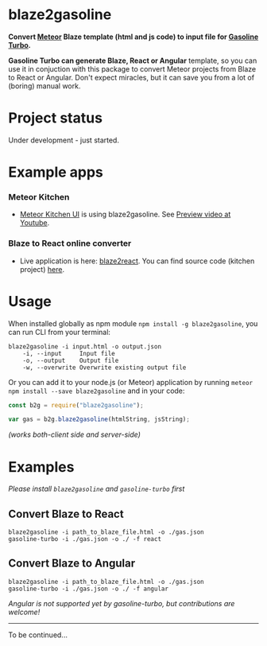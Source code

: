 blaze2gasoline
==============

**Convert [Meteor](https://www.meteor.com) Blaze template (html and js code) to input file for [Gasoline Turbo](https://www.npmjs.com/package/gasoline-turbo).** 

**Gasoline Turbo can generate Blaze, React or Angular** template, so you can use it in conjuction with this package to convert Meteor projects from Blaze to React or Angular. Don't expect miracles, but it can save you from a lot of (boring) manual work.


Project status
==============

Under development - just started.

Example apps
============

### Meteor Kitchen

- <a href="https://www.meteorkitchen.com" target="_blank">Meteor Kitchen UI</a> is using blaze2gasoline. See <a href="https://www.youtube.com/watch?v=8Gr2oioZDG8" target="_blank">Preview video at Youtube</a>.


### Blaze to React online converter

- Live application is here: <a href="https://blaze2react.meteorcluster.com/" target="_blank">blaze2react</a>. You can find source code (kitchen project) <a href="https://www.meteorkitchen.com/app_details/about/zxuskE3GStoffJWmn" target="_blank">here</a>.


Usage
=====

When installed globally as npm module `npm install -g blaze2gasoline`, you can run CLI from your terminal:

```
blaze2gasoline -i input.html -o output.json
	-i, --input 	Input file
	-o, --output	Output file
	-w, --overwrite	Overwrite existing output file
```

Or you can add it to your node.js (or Meteor) application by running `meteor npm install --save blaze2gasoline` and in your code:

```js
const b2g = require("blaze2gasoline");

var gas = b2g.blaze2gasoline(htmlString, jsString);
```

*(works both-client side and server-side)*


Examples
========

*Please install `blaze2gasoline` and `gasoline-turbo` first*

Convert Blaze to React
----------------------

```
blaze2gasoline -i path_to_blaze_file.html -o ./gas.json
gasoline-turbo -i ./gas.json -o ./ -f react
```

Convert Blaze to Angular
------------------------

```
blaze2gasoline -i path_to_blaze_file.html -o ./gas.json
gasoline-turbo -i ./gas.json -o ./ -f angular
```

*Angular is not supported yet by gasoline-turbo, but contributions are welcome!*

---

To be continued...
